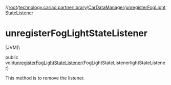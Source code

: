 //[root](../../../index.md)/[technology.cariad.partnerlibrary](../index.md)/[CarDataManager](index.md)/[unregisterFogLightStateListener](unregister-fog-light-state-listener.md)

# unregisterFogLightStateListener

[JVM]\

public void[unregisterFogLightStateListener](unregister-fog-light-state-listener.md)(FogLightStateListenerlightStateListener)

This method is to remove the listener.
